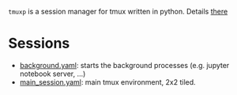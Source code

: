 `tmuxp` is a session manager for tmux written in python. Details [there](https://github.com/tmux-python/tmuxp)

# Sessions
- [background.yaml](./background.yaml): starts the background processes (e.g. jupyter notebook server, ...)
- [main_session.yaml](./main_session.yaml): main tmux environment, 2x2 tiled.